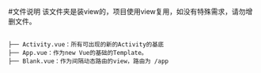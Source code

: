 #文件说明
该文件夹是装view的，项目使用view复用，如没有特殊需求，请勿增删文件。

```pre

├── Activity.vue：所有可出现的新的Activity的基底
├── App.vue：作为new Vue的基础的Template。
├── Blank.vue：作为间隔动态路由的view，路由为 /app

```
